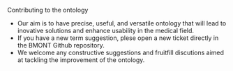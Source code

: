 Contributing to the ontology
- Our aim is to have precise, useful, and versatile ontology that will lead to inovative solutions and enhance usability in the medical field.
- If you have a new term suggestion, plese open a new ticket directly in the BMONT Github repository.
- We welcome any constructive suggestions and fruitfill discutions aimed at tackling the improvement of the ontology.
